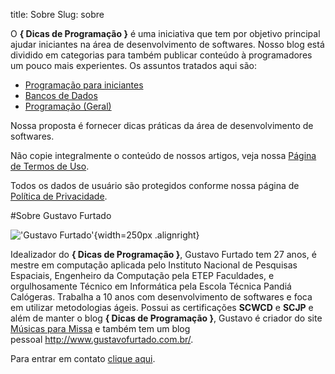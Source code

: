 title: Sobre
Slug: sobre

O **{ Dicas de Programação }** é uma iniciativa que tem por objetivo
principal ajudar iniciantes na área de desenvolvimento de softwares.
Nosso blog está dividido em categorias para também publicar conteúdo à
programadores um pouco mais experientes. Os assuntos tratados aqui são:

-   [Programação para
    iniciantes](http://www.dicasdeprogramacao.com.br/iniciante/ "Dicas de Programação para Iniciantes")
-   [Bancos de
    Dados](http://www.dicasdeprogramacao.com.br/bancos-de-dados/ "Dicas sobre bancos de dados")
-   [Programação (Geral)](http://www.dicasdeprogramacao.com.br/programacao/)

Nossa proposta é fornecer dicas práticas da área de desenvolvimento de
softwares.

Não copie integralmente o conteúdo de nossos artigos, veja nossa [Página
de Termos de
Uso](http://www.dicasdeprogramacao.com.br/termos-de-uso/ "Termos de Uso - { Dicas de Programação }").

Todos os dados de usuário são protegidos conforme nossa página de
[Política de
Privacidade](http://www.dicasdeprogramacao.com.br/politica-de-privacidade/ "Política de Privacidade - { Dicas de Programação }").

#Sobre Gustavo Furtado

!['Gustavo Furtado'](http://gustavofurtado.com.br/images/profile.jpg){width=250px .alignright}

Idealizador do **{ Dicas de Programação }**, Gustavo Furtado tem 27
anos, é mestre em computação aplicada pelo Instituto Nacional de
Pesquisas Espaciais, Engenheiro da Computação pela ETEP Faculdades, e
orgulhosamente Técnico em Informática pela Escola Técnica Pandiá
Calógeras. Trabalha a 10 anos com desenvolvimento de softwares e foca em utilizar metodologias ágeis.
Possui as certificações **SCWCD** e **SCJP** e além de manter o blog **{ Dicas de
Programação }**, Gustavo é criador do site [Músicas para
Missa](http://musicasparamissa.com.br) e também tem um blog
pessoal <http://www.gustavofurtado.com.br/>.

Para entrar em contato [clique
aqui](http://www.dicasdeprogramacao.com.br/contato/ "Contato").
